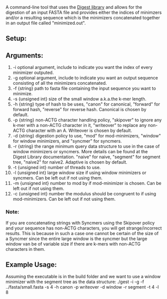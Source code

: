 A command-line tool that uses the [Digest library](https://github.com/VeryAmazed/digest) and allows for the digestion of an input FASTA file and provides either the indices of minimzers and/or a resulting sequence which is the minimizers concatenated together in an output file called "minimized.out".

## Setup:

## Arguments:
1. -i optional argument, include to indicate you want the index of every minimizer outputed.
2. -g optional argument, include to indicate you want an output sequence consisting of all the minimizers concatenated.
3. -f {string} path to fasta file containing the input sequence you want to minimize.
4. -s {unsigned int} size of the small window a.k.a.the k-mer length.
5. -h {string} type of hash to be uses, "canon" for canonical, "forward" for forward hash, "reverse" for reverse hash. Canonical is chosen by default. 
6. -p {string} non-ACTG character handling policy, "skipover" to ignore any k-mer with a non-ACTG character in it, "writeover" to replace any non-ACTG character with an A. Writeover is chosen by default.
7. -d {string} digestion policy to use, "mod" for mod-minimizers, "window" for window minimizers, and "syncmer" for syncmers.
8. -r {string} the range minimum query data structure to use in the case of window minimizers or syncmers. More details can be found at the Digest Library documentation. "naive" for naive, "segment" for segment tree, "naive2" for naive2. Adaptive is chosen by default.
9. -t {unsigned int} number of threads to use.
10. -l {unsigned int} large window size if using window minimizers or syncmers. Can be left out if not using them.
11. -m {unsigned int} number to mod by if mod-minimizer is chosen. Can be left out if not using them.
12. -c {unsigned int} number the modulus should be congruent to if using mod-minimizers. Can be left out if not using them.

### Note:

If you are concatenating strings with Syncmers using the Skipover policy and your sequence has non-ACTG characters, you will get strange/incorrect results. This is because in such a case one cannot be certain of the size of a Syncmer since the entire large window is the syncmer but the large window van be of variable size if there are k-mers with non-ACTG characters in them.

## Example Usage:
Assuming the executable is in the build folder and we want to use a window minimizer with the segment tree as the data structure:
./gest -i -g -f ../fasta/small.fasta -s 4 -h canon -p writeover -d window -r segment -t 4 -l 8